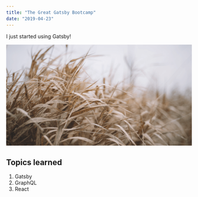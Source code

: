 ```yaml
---
title: "The Great Gatsby Bootcamp"
date: "2019-04-23"
---
```


I just started using Gatsby!

![Grass](./grass.png)

## Topics learned

1. Gatsby
2. GraphQL
3. React